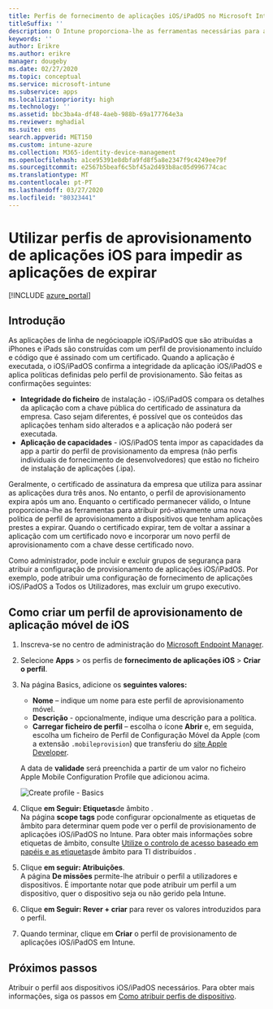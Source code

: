 ```yaml
---
title: Perfis de fornecimento de aplicações iOS/iPadOS no Microsoft Intune
titleSuffix: ''
description: O Intune proporciona-lhe as ferramentas necessárias para atribuir proativamente um novo perfil de aprovisionamento a dispositivos que tenham aplicações prestes a expirar.
keywords: ''
author: Erikre
ms.author: erikre
manager: dougeby
ms.date: 02/27/2020
ms.topic: conceptual
ms.service: microsoft-intune
ms.subservice: apps
ms.localizationpriority: high
ms.technology: ''
ms.assetid: bbc3ba4a-df48-4aeb-988b-69a177764e3a
ms.reviewer: mghadial
ms.suite: ems
search.appverid: MET150
ms.custom: intune-azure
ms.collection: M365-identity-device-management
ms.openlocfilehash: a1ce95391e8dbfa9fd8f5a8e2347f9c4249ee79f
ms.sourcegitcommit: e2567b5beaf6c5bf45a2d493b8ac05d996774cac
ms.translationtype: MT
ms.contentlocale: pt-PT
ms.lasthandoff: 03/27/2020
ms.locfileid: "80323441"
---
```

# <a name="use-ios-app-provisioning-profiles-to-prevent-your-apps-from-expiring"></a>Utilizar perfis de aprovisionamento de aplicações iOS para impedir as aplicações de expirar

[!INCLUDE [azure_portal](../includes/azure_portal.md)]

## <a name="introduction"></a>Introdução

As aplicações de linha de negócioapple iOS/iPadOS que são atribuídas a iPhones e iPads são construídas com um perfil de provisionamento incluído e código que é assinado com um certificado. Quando a aplicação é executada, o iOS/iPadOS confirma a integridade da aplicação iOS/iPadOS e aplica políticas definidas pelo perfil de provisionamento. São feitas as confirmações seguintes:

- **Integridade do ficheiro** de instalação - iOS/iPadOS compara os detalhes da aplicação com a chave pública do certificado de assinatura da empresa. Caso sejam diferentes, é possível que os conteúdos das aplicações tenham sido alterados e a aplicação não poderá ser executada.
- **Aplicação de capacidades** - iOS/iPadOS tenta impor as capacidades da app a partir do perfil de provisionamento da empresa (não perfis individuais de fornecimento de desenvolvedores) que estão no ficheiro de instalação de aplicações (.ipa).


Geralmente, o certificado de assinatura da empresa que utiliza para assinar as aplicações dura três anos. No entanto, o perfil de aprovisionamento expira após um ano. Enquanto o certificado permanecer válido, o Intune proporciona-lhe as ferramentas para atribuir pró-ativamente uma nova política de perfil de aprovisionamento a dispositivos que tenham aplicações prestes a expirar.
Quando o certificado expirar, tem de voltar a assinar a aplicação com um certificado novo e incorporar um novo perfil de aprovisionamento com a chave desse certificado novo.

Como administrador, pode incluir e excluir grupos de segurança para atribuir a configuração de provisionamento de aplicações iOS/iPadOS. Por exemplo, pode atribuir uma configuração de fornecimento de aplicações iOS/iPadOS a Todos os Utilizadores, mas excluir um grupo executivo.

## <a name="how-to-create-an-ios-mobile-app-provisioning-profile"></a>Como criar um perfil de aprovisionamento de aplicação móvel de iOS

1. Inscreva-se no centro de administração do [Microsoft Endpoint Manager](https://go.microsoft.com/fwlink/?linkid=2109431).
2. Selecione **Apps** > os perfis de **fornecimento de aplicações iOS** > **Criar o perfil**.
3. Na página Basics, adicione os **seguintes valores:**
    - **Nome** – indique um nome para este perfil de aprovisionamento móvel.
    - **Descrição** - opcionalmente, indique uma descrição para a política.
    - **Carregar ficheiro de perfil** – escolha o ícone **Abrir** e, em seguida, escolha um ficheiro de Perfil de Configuração Móvel da Apple (com a extensão `.mobileprovision`) que transferiu do [site Apple Developer](https://developer.apple.com/).

   A data de **validade** será preenchida a partir de um valor no ficheiro Apple Mobile Configuration Profile que adicionou acima.<br>

   <img alt="Create profile - Basics" src="./media/app-provisioning-profile-ios/app-provisioning-profile-ios-01.png">

4. Clique **em Seguir: Etiquetas**de âmbito .<br>
   Na página **scope tags** pode configurar opcionalmente as etiquetas de âmbito para determinar quem pode ver o perfil de provisionamento de aplicações iOS/iPadOS no Intune. Para obter mais informações sobre etiquetas de âmbito, consulte [Utilize o controlo de acesso baseado em papéis e as etiquetas](../fundamentals/scope-tags.md)de âmbito para TI distribuídos .
5. Clique **em seguir: Atribuições**.<br>
   A página **De missões** permite-lhe atribuir o perfil a utilizadores e dispositivos. É importante notar que pode atribuir um perfil a um dispositivo, quer o dispositivo seja ou não gerido pela Intune.
6. Clique **em Seguir: Rever + criar** para rever os valores introduzidos para o perfil.
7. Quando terminar, clique em **Criar** o perfil de provisionamento de aplicações iOS/iPadOS em Intune. 

## <a name="next-steps"></a>Próximos passos

Atribuir o perfil aos dispositivos iOS/iPadOS necessários. Para obter mais informações, siga os passos em [Como atribuir perfis de dispositivo](../configuration/device-profile-assign.md).
